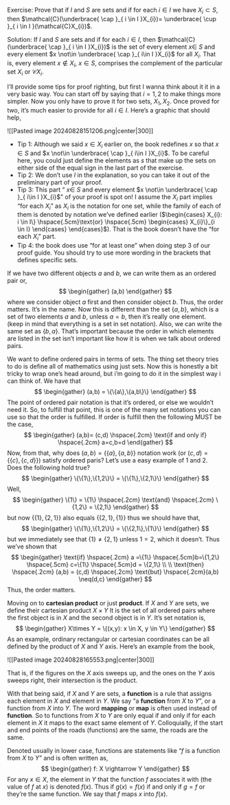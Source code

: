 Exercise: Prove that if $I$ and $S$ are sets and if for each $i \in I$ we have $X_{i} \subset S$, then $\mathcal{C}(\underbrace{ \cap }_{ i \in I }X_{i})= \underbrace{ \cup }_{ i \in I }(\mathcal{C}X_{i})$. 

Solution:  If $I$ and $S$ are sets and if for each $i \in I$, then $\mathcal{C}(\underbrace{ \cap }_{ i \in I }X_{i})$ is the set of every element $x \in$ $S$ and every element $x \not\in \underbrace{ \cap }_{ i\in I }X_{i}$ for all $X_{i}$. That is, every element  $x \not\in X_{i}$, $x\in S$, comprises the complement of the particular set $X_{i}$ or $\mathcal{C}X_{i}$. 

I’ll provide some tips for proof righting, but first I wanna think about it it in a very basic way. You can start off by saying that $i=1,2$ to make things more simpler. Now you only have to prove it for two sets, $X_{1},X_{2}$. Once proved for two, it’s much easier to provide for all $i\in I$. Here’s a graphic that should help, 

![[Pasted image 20240828151206.png|center|300]]



- Tip 1: Although we said $x \in X_{i}$ earlier on, the book redefines $x$ so that $x \in S$ and $x \not\in \underbrace{ \cap }_{ i\in I }X_{i}$. To be careful here, you could just define the elements as $s$ that make up the sets on either side of the equal sign in the last part of the exercise. 
- Tip 2: We don’t use $I$ in the explanation, so you can take it out of the preliminary part of your proof. 
- Tip 3: This part “ $x \in$ $S$ and every element $x \not\in \underbrace{ \cap }_{ i\in I }X_{i}$" of your proof is spot on! I assume the $X_{i}$ part implies “for each $X_{i}$” as $X_{i}$ is the notation for one set, while the family of each of them is denoted by notation we’ve defined earlier  ($\begin{cases} X_{i}: i \in I\} \hspace{.5cm}\text{or} \hspace{.5cm} \begin{cases} X_{i}\}_{i \in I} \end{cases} \end{cases}$). That is the book doesn’t have the “for each $X_{i}$” part. 
- Tip 4: the book does use “for at least one” when doing step 3 of our proof  guide. You should try to use more wording in the brackets that defines specific sets. 


If we have two different objects $a$ and $b$, we can write them as an ordered pair or, 
$$
\begin{gather}
(a,b)
\end{gather}
$$
where we consider object $a$ first and then consider object $b$. Thus, the order matters. It’s in the name. Now this is different than the set $\{a,b\}$, which is a set of two elements $a$ and $b$, unless $a=b$, then it’s really one element. (keep in mind that everything is a set in set notation). Also, we can write the same set as $\{b,a\}$. That’s important because the order in which elements are listed in the set isn’t important like how it is when we talk about ordered pairs. 

We want to define ordered pairs in terms of sets. The thing set theory tries to do is define all of mathematics using just sets. Now this is honestly a bit tricky to wrap one’s head around, but i’m going to do it in the simplest way i can think of. We have that
$$
\begin{gather}
(a,b) = \{\{a\},\{a,b\}\}
\end{gather}
$$
The point of ordered pair notation is that it’s ordered, or else we wouldn’t need it. So, to fulfill that point, this is one of the many set notations you can use so that the order is fulfilled. If order is fulfill then the following MUST be the case, 
$$
\begin{gather}
(a,b)= (c,d) \hspace{.2cm} \text{if and only if} \hspace{.2cm} a=c,b=d
\end{gather}
$$
Now, from that, why does $(a,b) = \{\{a\},\{a,b\}\}$ notation work (or $(c,d) = \{\{c\},\{c,d\}\}$) satisfy ordered paris?  Let’s use a easy example of $1$ and $2$. Does the following hold true?
$$
\begin{gather}
\{\{1\},\{1,2\}\} = \{\{1\},\{2,1\}\}
\end{gather}
$$
Well, 
$$
\begin{gather}
\{1\} = \{1\} \hspace{.2cm} \text{and} \hspace{.2cm} \{1,2\} = \{2,1\}
\end{gather}
$$
but now $\{\{1\},\{2,1\}\}$ also equals $\{\{2,1\},\{1\}\}$ thus we should have that, 
$$
\begin{gather}
\{\{1\},\{1,2\}\} = \{\{2,1\},\{1\}\}
\end{gather}
$$
but we immediately see that $\{1\} \neq \{2,1\}$ unless $1=2$, which it doesn’t. Thus we’ve shown that 
$$
\begin{gather}
\text{if} \hspace{.2cm} a =\{1\} \hspace{.5cm}b=\{1,2\}  \hspace{.5cm} c=\{1\} \hspace{.5cm}d = \{2,1\} \\ \\
\text{then} \hspace{.2cm} (a,b) = (c,d) \hspace{.2cm} \text{but} \hspace{.2cm}(a,b) \neq(d,c)
\end{gather} 
$$
Thus, the order matters.

Moving on to **cartesian product** or just **product**. If $X$ and $Y$ are sets, we define their cartesian product $X\times Y$ It is the set of all ordered pairs where the first object is in $X$ and the second object is in $Y$. It’s set notation is, 
$$
\begin{gather}
X\times Y = \{(x,y): x \in X, y \in Y\}
\end{gather}
$$
As an example, ordinary rectangular or cartesian coordinates can be all defined by the product of $X$ and $Y$ axis. Here’s an example from the book, 

![[Pasted image 20240828165553.png|center|300]]

That is, if the figures on the $X$ axis sweeps up, and the ones on the $Y$ axis sweeps right, their intersection is the product. 

With that being said, if $X$ and $Y$ are sets, a **function** is a rule that assigns each element in $X$ and element in $Y$. We say “a **function** from $X$ to $Y$”, or a function from $X$ into $Y$. The word **mapping** or **map** is often used instead of **function**. So to functions from $X$ to $Y$ are only equal if and only if for each element in $X$ it maps to the exact same element of $Y$. Colloquially, if the start and end points of the roads (functions) are the same, the roads are the same. 

Denoted usually in lower case, functions are statements like “$f$ is a function from $X$ to $Y$” and is often written as,
 $$
\begin{gather}
f: X \rightarrow Y
\end{gather}
$$
For any $x \in X$, the element in $Y$ that the function $f$ associates it with (the value of $f$ at $x$) is denoted $f(x)$. Thus if $g(x)=f(x)$ if and only if $g=f$ or they’re the same function. We say that $f$ maps $x$ into $f(x)$.
